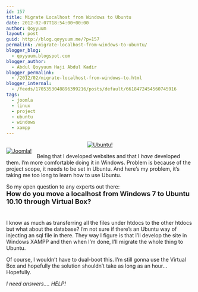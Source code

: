 ```yaml
---
id: 157
title: Migrate Localhost from Windows to Ubuntu
date: 2012-02-07T18:54:00+00:00
author: Qoyyuum
layout: post
guid: http://blog.qoyyuum.me/?p=157
permalink: /migrate-localhost-from-windows-to-ubuntu/
blogger_blog:
  - qoyyuum.blogspot.com
blogger_author:
  - Abdul Qoyyuum Haji Abdul Kadir
blogger_permalink:
  - /2012/02/migrate-localhost-from-windows-to.html
blogger_internal:
  - /feeds/1705353048896399216/posts/default/6618472454560745916
tags:
  - joomla
  - linux
  - project
  - ubuntu
  - windows
  - xampp
---
```

<div style="clear: both; text-align: center;">
  <a href="http://i0.wp.com/blog.qoyyuum.me/wp-content/uploads/2012/02/ubuntu-operating-system.png" style="margin-left: 1em; margin-right: 1em;"><img alt="Ubuntu!" border="0" src="http://i0.wp.com/blog.qoyyuum.me/wp-content/uploads/2012/02/ubuntu-operating-system.png?resize=320%2C290" title="" data-recalc-dims="1" /></a>
</div>

<div style="clear: both; text-align: center;">
  <a href="http://i0.wp.com/blog.qoyyuum.me/wp-content/uploads/2012/02/Joomla_big.png" style="clear: left; float: left; margin-bottom: 1em; margin-right: 1em;"><img alt="Joomla!" border="0" src="http://i0.wp.com/blog.qoyyuum.me/wp-content/uploads/2012/02/Joomla_big.png?resize=200%2C200" title="" data-recalc-dims="1" /></a>
</div>

Being that I developed websites and that I _have_ developed them. I&#8217;m more comfortable doing it in Windows. Problem is because of the project scope, it needs to be set in Ubuntu. And here&#8217;s my problem, it&#8217;s taking me too long to learn how to use Ubuntu.

So my open question to any experts out there:  
<span style="font-size: large;"><b>How do you move a localhost from Windows 7 to Ubuntu 10.10 through Virtual Box?</b></span>  
<span style="font-size: large;"><br /></span>  
I know as much as transferring all the files under htdocs to the other htdocs but what about the database? I&#8217;m not sure if there&#8217;s an Ubuntu way of injecting an sql file in there. They way I figure is that I&#8217;ll develop the site in Windows XAMPP and then when I&#8217;m done, I&#8217;ll migrate the whole thing to Ubuntu.

Of course, I wouldn&#8217;t have to dual-boot this. I&#8217;m still gonna use the Virtual Box and hopefully the solution shouldn&#8217;t take as long as an hour&#8230; Hopefully.

_I need answers&#8230;. HELP!_